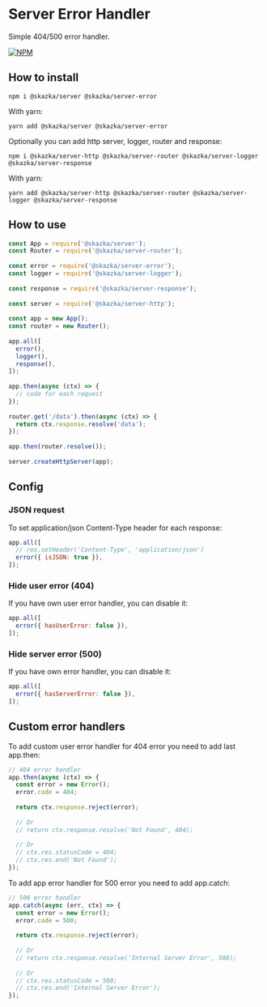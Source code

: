 # Server Error Handler

Simple 404/500 error handler.

[![NPM](https://nodei.co/npm/@skazka/server-error.png)](https://npmjs.org/package/@skazka/server-error)

## How to install

    npm i @skazka/server @skazka/server-error
    
With yarn:

    yarn add @skazka/server @skazka/server-error
    
Optionally you can add http server, logger, router and response:

    npm i @skazka/server-http @skazka/server-router @skazka/server-logger @skazka/server-response
      
With yarn:

    yarn add @skazka/server-http @skazka/server-router @skazka/server-logger @skazka/server-response

## How to use

```javascript
const App = require('@skazka/server');
const Router = require('@skazka/server-router');
        
const error = require('@skazka/server-error');
const logger = require('@skazka/server-logger');
        
const response = require('@skazka/server-response');
        
const server = require('@skazka/server-http');
        
const app = new App();
const router = new Router();
        
app.all([
  error(),
  logger(),
  response(),
]);
    
app.then(async (ctx) => {
  // code for each request
});
    
router.get('/data').then(async (ctx) => {
  return ctx.response.resolve('data'); 
});
        
app.then(router.resolve());
        
server.createHttpServer(app);
```

## Config

### JSON request

To set application/json Content-Type header for each response:

```javascript
app.all([
  // res.setHeader('Content-Type', 'application/json')
  error({ isJSON: true }),
]);
```
     
### Hide user error (404)

If you have own user error handler, you can disable it:

```javascript
app.all([
  error({ hasUserError: false }),
]);
````
     
### Hide server error (500)

If you have own error handler, you can disable it:

```javascript
app.all([
  error({ hasServerError: false }),
]);
```

## Custom error handlers

To add custom user error handler for 404 error you need to add last app.then:

```javascript
// 404 error handler
app.then(async (ctx) => {
  const error = new Error();
  error.code = 404;
  
  return ctx.response.reject(error);
  
  // Or
  // return ctx.response.resolve('Not Found', 404);
  
  // Or
  // ctx.res.statusCode = 404;
  // ctx.res.end('Not Found');
});
```

To add app error handler for 500 error you need to add app.catch:

```javascript
// 500 error handler
app.catch(async (err, ctx) => {
  const error = new Error();
  error.code = 500;
    
  return ctx.response.reject(error);
  
  // Or
  // return ctx.response.resolve('Internal Server Error', 500);
   
  // Or
  // ctx.res.statusCode = 500;
  // ctx.res.end('Internal Server Error');
});
```
